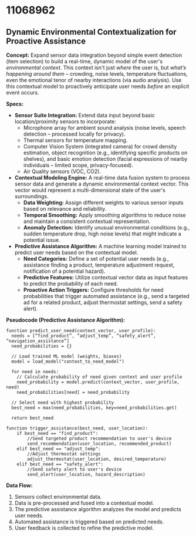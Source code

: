 # 11068962

## Dynamic Environmental Contextualization for Proactive Assistance

**Concept:** Expand sensor data integration beyond simple event detection (item selection) to build a real-time, dynamic model of the user's *environmental context*. This context isn't just *where* the user is, but *what’s happening around them* – crowding, noise levels, temperature fluctuations, even the emotional tenor of nearby interactions (via audio analysis). Use this contextual model to proactively anticipate user needs *before* an explicit event occurs.

**Specs:**

*   **Sensor Suite Integration:** Extend data input beyond basic location/proximity sensors to incorporate:
    *   Microphone array for ambient sound analysis (noise levels, speech detection – processed locally for privacy).
    *   Thermal sensors for temperature mapping.
    *   Computer Vision System (integrated camera) for crowd density estimation, object recognition (e.g., identifying specific products on shelves), and basic emotion detection (facial expressions of nearby individuals – limited scope, privacy-focused).
    *   Air Quality sensors (VOC, CO2).
*   **Contextual Modeling Engine:** A real-time data fusion system to process sensor data and generate a dynamic environmental context vector. This vector would represent a multi-dimensional state of the user's surroundings.
    *   **Data Weighting:**  Assign different weights to various sensor inputs based on relevance and reliability.
    *   **Temporal Smoothing:** Apply smoothing algorithms to reduce noise and maintain a consistent contextual representation.
    *   **Anomaly Detection:** Identify unusual environmental conditions (e.g., sudden temperature drop, high noise levels) that might indicate a potential issue.
*   **Predictive Assistance Algorithm:** A machine learning model trained to predict user needs based on the contextual model.
    *   **Need Categories:**  Define a set of potential user needs (e.g., assistance finding a product, temperature adjustment request, notification of a potential hazard).
    *   **Predictive Features:** Utilize contextual vector data as input features to predict the probability of each need.
    *   **Proactive Action Triggers:** Configure thresholds for need probabilities that trigger automated assistance (e.g., send a targeted ad for a related product, adjust thermostat settings, send a safety alert).

**Pseudocode (Predictive Assistance Algorithm):**

```
function predict_user_need(context_vector, user_profile):
  needs = [“find_product”, “adjust_temp”, “safety_alert”, “navigation_assistance”]
  need_probabilities = {}

  // Load trained ML model (weights, biases)
  model = load_model("context_to_need_model")

  for need in needs:
    // Calculate probability of need given context and user profile
    need_probability = model.predict(context_vector, user_profile, need)
    need_probabilities[need] = need_probability

  // Select need with highest probability
  best_need = max(need_probabilities, key=need_probabilities.get)

  return best_need

function trigger_assistance(best_need, user_location):
    if best_need == "find_product":
        //Send targeted product recommendation to user's device
        send_recommendation(user_location, recommended_product)
    elif best_need == "adjust_temp":
        //Adjust thermostat settings
        adjust_thermostat(user_location, desired_temperature)
    elif best_need == "safety_alert":
        //Send safety alert to user's device
        send_alert(user_location, hazard_description)

```

**Data Flow:**

1.  Sensors collect environmental data.
2.  Data is pre-processed and fused into a contextual model.
3.  The predictive assistance algorithm analyzes the model and predicts user needs.
4.  Automated assistance is triggered based on predicted needs.
5.  User feedback is collected to refine the predictive model.
